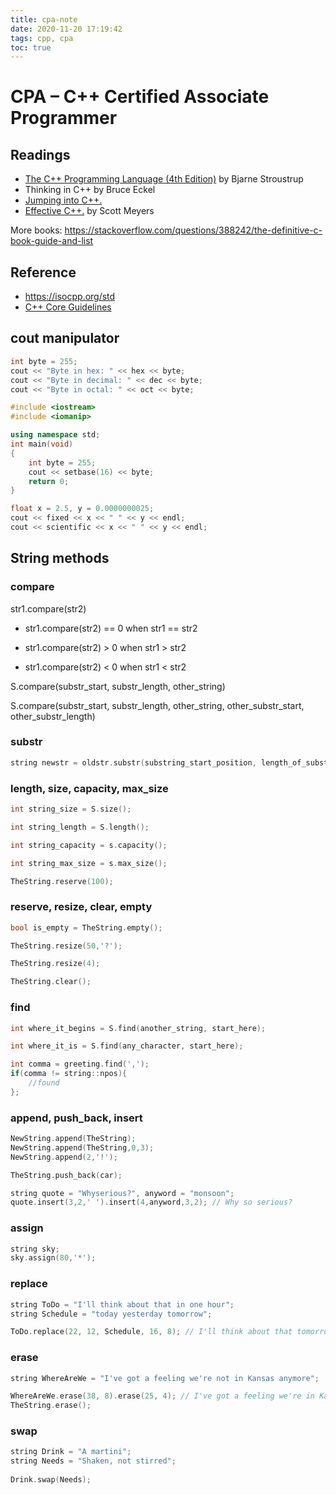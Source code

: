 ```yaml
---
title: cpa-note
date: 2020-11-20 17:19:42
tags: cpp, cpa
toc: true
---
```


# CPA – C++ Certified Associate Programmer

## Readings

- [The C++ Programming Language (4th Edition)](https://www.stroustrup.com/4th.html) by Bjarne Stroustrup
- Thinking in C++ by Bruce Eckel
- [Jumping into C++.](https://www.cprogramming.com/c++book/?inl=sb)
- [Effective C++.](https://www.amazon.com/gp/product/0321334876?ie=UTF8&tag=aristeia.com-20&linkCode=as2&camp=1789&creative=9325&creativeASIN=0321334876) by Scott Meyers

More books: https://stackoverflow.com/questions/388242/the-definitive-c-book-guide-and-list

## Reference

- https://isocpp.org/std
- [C++ Core Guidelines](https://isocpp.github.io/CppCoreGuidelines/CppCoreGuidelines#main)

## cout manipulator

```c++
int byte = 255;
cout << "Byte in hex: " << hex << byte;
cout << "Byte in decimal: " << dec << byte;
cout << "Byte in octal: " << oct << byte;
```

```c++
#include <iostream>
#include <iomanip>

using namespace std;
int main(void)
{
	int byte = 255;
	cout << setbase(16) << byte;
	return 0;
}
```

```c++
float x = 2.5, y = 0.0000000025;
cout << fixed << x << " " << y << endl;
cout << scientific << x << " " << y << endl;
```

## String methods

### compare

str1.compare(str2)

- str1.compare(str2) == 0 when str1 == str2

- str1.compare(str2) > 0 when str1 > str2

- str1.compare(str2) < 0 when str1 < str2

S.compare(substr_start, substr_length, other_string)

S.compare(substr_start, substr_length, other_string, other_substr_start, other_substr_length)

### substr

```cpp
string newstr = oldstr.substr(substring_start_position, length_of_substring)
```

### length, size, capacity, max_size

```cpp
int string_size = S.size();

int string_length = S.length();

int string_capacity = s.capacity();

int string_max_size = s.max_size();
```

```cpp
TheString.reserve(100);
```

### reserve, resize, clear, empty

```cpp
bool is_empty = TheString.empty();

TheString.resize(50,'?');

TheString.resize(4);

TheString.clear();
```

### find

```cpp
int where_it_begins = S.find(another_string, start_here);

int where_it_is = S.find(any_character, start_here);
```

```cpp
int comma = greeting.find(',');
if(comma != string::npos){
	//found
};
```

### append, push_back, insert

```cpp
NewString.append(TheString);
NewString.append(TheString,0,3);
NewString.append(2,'!');
```

```cpp
TheString.push_back(car);
```

```cpp
string quote = "Whyserious?", anyword = "monsoon";
quote.insert(3,2,' ').insert(4,anyword,3,2); // Why so serious?
```

### assign

```cpp
string sky; 
sky.assign(80,'*');
```

### replace

```cpp
string ToDo = "I'll think about that in one hour"; 
string Schedule = "today yesterday tomorrow";

ToDo.replace(22, 12, Schedule, 16, 8); // I'll think about that tomorrow
```

### erase

```cpp
string WhereAreWe = "I've got a feeling we're not in Kansas anymore"; 

WhereAreWe.erase(38, 8).erase(25, 4); // I've got a feeling we're in Kansas
TheString.erase();
```

### swap

```cpp
string Drink = "A martini";
string Needs = "Shaken, not stirred";
	
Drink.swap(Needs);
```